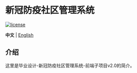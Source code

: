 <h1>新冠防疫社区管理系统</h1>

[![license](https://img.shields.io/github/license/xiaoxian521/vue-pure-admin.svg)](LICENSE)

**中文** | [English](./README.en-US.md)

## 介绍

这里是毕业设计-新冠防疫社区管理系统-前端子项目v2.0的简介。